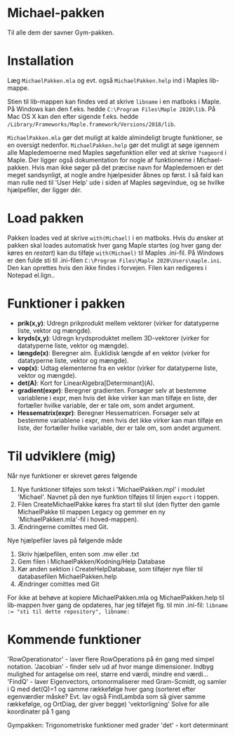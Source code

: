 # Michael-pakken
Til alle dem der savner Gym-pakken.

# Installation
Læg `MichaelPakken.mla` og evt. også `MichaelPakken.help` ind i Maples lib-mappe.

Stien til lib-mappen kan findes ved at skrive `libname` i en matboks i Maple.
På Windows kan den f.eks. hedde `C:\Program Files\Maple 2020\lib`.
På Mac OS X kan den efter sigende f.eks. hedde `/Library/Frameworks/Maple.framework/Versions/2018/lib`.

`MichaelPakken.mla` gør det muligt at kalde almindeligt brugte funktioner, se en oversigt nedenfor. 
`MichaelPakken.help` gør det muligt at søge igennem alle Mapledemoerne med Maples søgefunktion eller ved at skrive `?søgeord` i Maple. Der ligger også dokumentation for nogle af funktionerne i Michael-pakken. Hvis man ikke søger på det præcise navn for Mapledemoen er det meget sandsynligt, at nogle andre hjælpesider åbnes op først. I så fald kan man rulle ned til 'User Help' ude i siden af Maples søgevindue, og se hvilke hjælpefiler, der ligger dér.

# Load pakken
Pakken loades ved at skrive `with(Michael)` i en matboks.
Hvis du ønsker at pakken skal loades automatisk hver gang Maple startes (og hver gang der køres en *restart*) kan du tilføje `with(Michael)` til Maples .ini-fil.
På Windows er den fulde sti til .ini-filen `C:\Program Files\Maple 2020\Users\maple.ini`. Den kan oprettes hvis den ikke findes i forvejen. Filen kan redigeres i Notepad el.lign..

# Funktioner i pakken
- **prik(x,y)**: Udregn prikprodukt mellem vektorer (virker for datatyperne liste, vektor og mængde).
- **kryds(x,y)**: Udregn krydsproduktet mellem 3D-vektorer (virker for datatyperne liste, vektor og mængde).
- **længde(x)**: Beregner alm. Euklidisk længde af en vektor (virker for datatyperne liste, vektor og mængde).
- **vop(x)**: Udtag elementerne fra en vektor (virker for datatyperne liste, vektor og mængde).
- **det(A)**: Kort for LinearAlgebra\[Determinant\](A).
- **gradient(expr)**: Beregner gradienten. Forsøger selv at bestemme variablene i expr, men hvis det ikke virker kan man tilføje en liste, der fortæller hvilke variable, der er tale om, som andet argument.
- **Hessematrix(expr)**: Beregner Hessematricen. Forsøger selv at bestemme variablene i expr, men hvis det ikke virker kan man tilføje en liste, der fortæller hvilke variable, der er tale om, som andet argument.



# Til udviklere (mig)
Når nye funktioner er skrevet gøres følgende
1. Nye funktioner tilføjes som tekst i 'MichaelPakken.mpl' i modulet 'Michael'. Navnet på den nye funktion tilføjes til linjen `export` i toppen.
2. Filen CreateMichaelPakke køres fra start til slut (den flytter den gamle MichaelPakke til mappen Legacy og gemmer en ny 'MichaelPakken.mla'-fil i hoved-mappen).
3. Ændringerne comittes med Git.

Nye hjælpefiler laves på følgende måde
1. Skriv hjælpefilen, enten som .mw eller .txt
2. Gem filen i MichaelPakken/Kodning/Help Database
3. Kør anden sektion i CreateHelpDatabase, som tilføjer nye filer til databasefilen MichaelPakken.help
4. Ændringer comittes med Git

For ikke at behøve at kopiere MichaelPakken.mla og MichaelPakken.help til lib-mappen hver gang de opdateres, har jeg tilføjet flg. til min .ini-fil:
`libname := "sti til dette repository", libname:`


# Kommende funktioner
'RowOperationator' - laver flere RowOperations på én gang med simpel notation.
'Jacobian' - finder selv ud af hvor mange dimensioner. Indbyg mulighed for antagelse om reel, større end værdi, mindre end værdi...
'FindQ' - laver Eigenvectors, ortonormaliserer med Gram-Scmidt, og samler i Q med det(Q)=1 og samme rækkefølge hver gang (sorteret efter egenværdier måske? Evt. lav også FindLambda som så giver samme rækkefølge, og OrtDiag, der giver begge)
'vektorligning' Solve for alle koordinater på 1 gang

Gympakken:
Trigonometriske funktioner med grader
'det' - kort determinant

